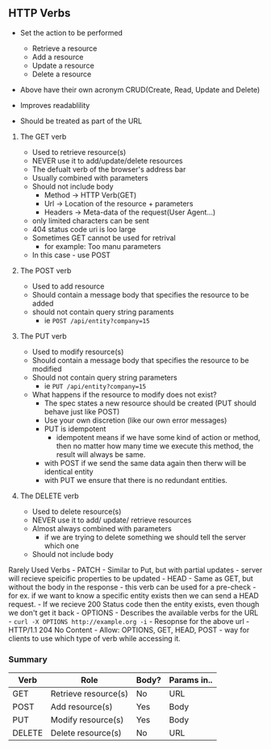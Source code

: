 ## HTTP Verbs

- Set the action to be performed
    - Retrieve a resource
    - Add a resource
    - Update a resource
    - Delete a resource

- Above have their own acronym CRUD(Create, Read, Update and Delete)

- Improves readablility
- Should be treated as part of the URL

1) The GET verb

    - Used to retrieve resource(s)
    - NEVER use it to add/update/delete resources
    - The defualt verb of the browser's address bar
    - Usually combined with parameters
    - Should not include body
        - Method -> HTTP Verb(GET)
        - Url -> Location of the resource + parameters
        - Headers -> Meta-data of the request(User Agent...)
    - only limited characters can be sent
    - 404 status code uri is loo large
    - Sometimes GET cannot be used for retrival
        - for example: Too manu parameters
    - In this case - use POST

2) The POST verb
    - Used to add resource
    - Should contain a message body that specifies the resource to be added
    - should not contain query string paraments
        - ie `POST /api/entity?company=15`

3) The PUT verb
    - Used to modify resource(s)
    - Should contain a message body that specifies the resource to be modified
    - Should not contain query string parameters
        - ie `PUT /api/entity?company=15`
    - What happens if the resource to modify does not exist?
        - The spec states a new resource should be created (PUT should behave just like POST)
        - Use your own discretion (like our own error messages)
        - PUT is idempotent
            - idempotent means if we have some kind of action or method, then no matter how many time we execute this method, the result will always be same.
        - with POST if we send the same data again then therw will be identical entity
        - with PUT we ensure that there is no redundant entities.

4) The DELETE verb
    - Used to delete resource(s)
    - NEVER use it to add/ update/ retrieve resources
    - Almost always combined with parameters
        - if we are trying to delete something we should tell the server which one
    - Should not include body

Rarely Used Verbs
    - PATCH - Similar to Put, but with partial updates
        - server will recieve speicific properties to be updated
    - HEAD - Same as GET, but without the body in the response
        - this verb can be used for a pre-check
        - for ex. if we want to know a specific entity exists then we can send a HEAD request.
        - If we recieve 200 Status code then the entity exists, even though we don't get it back
    - OPTIONS - Describes the available verbs for the URL
        - `curl -X OPTIONS http://example.org -i`
            - Resopnse for the above url
                - HTTP/1.1 204 No Content
                - Allow: OPTIONS, GET, HEAD, POST
        - way for clients to use which type of verb while accessing it.

### Summary
| Verb | Role | Body? | Params in.. |
| --------------- | --------------- | --------------- | --------------- |
| GET | Retrieve resource(s) | No | URL |
| POST | Add resource(s) | Yes | Body |
| PUT | Modify resource(s) | Yes | Body |
| DELETE | Delete resource(s) | No | URL |
